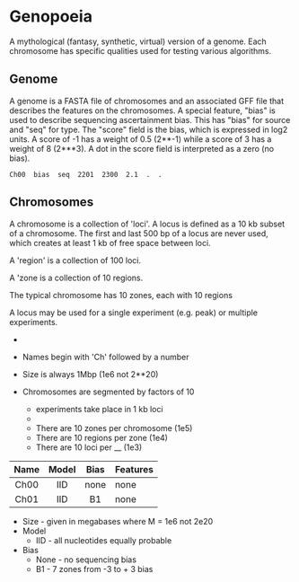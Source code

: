 Genopoeia
=========

A mythological (fantasy, synthetic, virtual) version of a genome. Each
chromosome has specific qualities used for testing various algorithms.

## Genome ##

A genome is a FASTA file of chromosomes and an associated GFF file that
describes the features on the chromosomes. A special feature, "bias" is used to
describe sequencing ascertainment bias. This has "bias" for source and "seq"
for type. The "score" field is the bias, which is expressed in log2 units. A
score of -1 has a weight of 0.5 (2**-1) while a score of 3 has a weight of 8
(2***3). A dot in the score field is interpreted as a zero (no bias).

```
Ch00  bias  seq  2201  2300  2.1  .  .
```

## Chromosomes ##

A chromosome is a collection of 'loci'. A locus is defined as a 10 kb subset of
a chromosome. The first and last 500 bp of a locus are never used, which
creates at least 1 kb of free space between loci.

A 'region' is a collection of 100 loci.

A 'zone is a collection of 10 regions.

The typical chromosome has 10 zones, each with 10 regions

A locus may be used for a single experiment (e.g. peak) or multiple
experiments.

-


- Names begin with 'Ch' followed by a number
- Size is always 1Mbp (1e6 not 2**20)
- Chromosomes are segmented by factors of 10
	- experiments take place in 1 kb loci
	-
	- There are 10 zones per chromosome (1e5)
	- There are 10 regions per zone (1e4)
	- There are 10 loci per __ (1e3)

| Name | Model | Bias | Features
|:----:|:-----:|:----:|:------------------
| Ch00 |  IID  | none | none
| Ch01 |  IID  | B1   | none

- Size - given in megabases where M = 1e6 not 2e20
- Model
	- IID - all nucleotides equally probable
- Bias
	- None - no sequencing bias
	- B1 - 7 zones from -3 to + 3 bias

